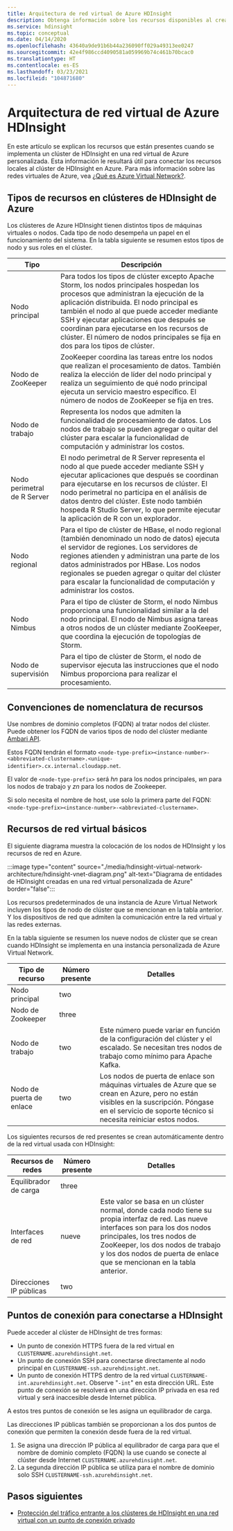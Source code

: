 ```yaml
---
title: Arquitectura de red virtual de Azure HDInsight
description: Obtenga información sobre los recursos disponibles al crear un clúster de HDInsight en una red virtual de Azure.
ms.service: hdinsight
ms.topic: conceptual
ms.date: 04/14/2020
ms.openlocfilehash: 43640a9de91b6b44a236090ff029a49313ee0247
ms.sourcegitcommit: 42e4f986ccd4090581a059969b74c461b70bcac0
ms.translationtype: HT
ms.contentlocale: es-ES
ms.lasthandoff: 03/23/2021
ms.locfileid: "104871680"
---
```

# <a name="azure-hdinsight-virtual-network-architecture"></a>Arquitectura de red virtual de Azure HDInsight

En este artículo se explican los recursos que están presentes cuando se implementa un clúster de HDInsight en una red virtual de Azure personalizada. Esta información le resultará útil para conectar los recursos locales al clúster de HDInsight en Azure. Para más información sobre las redes virtuales de Azure, vea [¿Qué es Azure Virtual Network?](../virtual-network/virtual-networks-overview.md).

## <a name="resource-types-in-azure-hdinsight-clusters"></a>Tipos de recursos en clústeres de HDInsight de Azure

Los clústeres de Azure HDInsight tienen distintos tipos de máquinas virtuales o nodos. Cada tipo de nodo desempeña un papel en el funcionamiento del sistema. En la tabla siguiente se resumen estos tipos de nodo y sus roles en el clúster.

| Tipo | Descripción |
| --- | --- |
| Nodo principal |  Para todos los tipos de clúster excepto Apache Storm, los nodos principales hospedan los procesos que administran la ejecución de la aplicación distribuida. El nodo principal es también el nodo al que puede acceder mediante SSH y ejecutar aplicaciones que después se coordinan para ejecutarse en los recursos de clúster. El número de nodos principales se fija en dos para los tipos de clúster. |
| Nodo de ZooKeeper | ZooKeeper coordina las tareas entre los nodos que realizan el procesamiento de datos. También realiza la elección de líder del nodo principal y realiza un seguimiento de qué nodo principal ejecuta un servicio maestro específico. El número de nodos de ZooKeeper se fija en tres. |
| Nodo de trabajo | Representa los nodos que admiten la funcionalidad de procesamiento de datos. Los nodos de trabajo se pueden agregar o quitar del clúster para escalar la funcionalidad de computación y administrar los costos. |
| Nodo perimetral de R Server | El nodo perimetral de R Server representa el nodo al que puede acceder mediante SSH y ejecutar aplicaciones que después se coordinan para ejecutarse en los recursos de clúster. El nodo perimetral no participa en el análisis de datos dentro del clúster. Este nodo también hospeda R Studio Server, lo que permite ejecutar la aplicación de R con un explorador. |
| Nodo regional | Para el tipo de clúster de HBase, el nodo regional (también denominado un nodo de datos) ejecuta el servidor de regiones. Los servidores de regiones atienden y administran una parte de los datos administrados por HBase. Los nodos regionales se pueden agregar o quitar del clúster para escalar la funcionalidad de computación y administrar los costos.|
| Nodo Nimbus | Para el tipo de clúster de Storm, el nodo Nimbus proporciona una funcionalidad similar a la del nodo principal. El nodo de Nimbus asigna tareas a otros nodos de un clúster mediante ZooKeeper, que coordina la ejecución de topologías de Storm. |
| Nodo de supervisión | Para el tipo de clúster de Storm, el nodo de supervisor ejecuta las instrucciones que el nodo Nimbus proporciona para realizar el procesamiento. |

## <a name="resource-naming-conventions"></a>Convenciones de nomenclatura de recursos

Use nombres de dominio completos (FQDN) al tratar nodos del clúster. Puede obtener los FQDN de varios tipos de nodo del clúster mediante [Ambari API](hdinsight-hadoop-manage-ambari-rest-api.md).

Estos FQDN tendrán el formato `<node-type-prefix><instance-number>-<abbreviated-clustername>.<unique-identifier>.cx.internal.cloudapp.net`.

El valor de `<node-type-prefix>` será *hn* para los nodos principales, *wn* para los nodos de trabajo y *zn* para los nodos de Zookeeper.

Si solo necesita el nombre de host, use solo la primera parte del FQDN: `<node-type-prefix><instance-number>-<abbreviated-clustername>`.

## <a name="basic-virtual-network-resources"></a>Recursos de red virtual básicos

El siguiente diagrama muestra la colocación de los nodos de HDInsight y los recursos de red en Azure.

:::image type="content" source="./media/hdinsight-virtual-network-architecture/hdinsight-vnet-diagram.png" alt-text="Diagrama de entidades de HDInsight creadas en una red virtual personalizada de Azure" border="false":::

Los recursos predeterminados de una instancia de Azure Virtual Network incluyen los tipos de nodo de clúster que se mencionan en la tabla anterior. Y los dispositivos de red que admiten la comunicación entre la red virtual y las redes externas.

En la tabla siguiente se resumen los nueve nodos de clúster que se crean cuando HDInsight se implementa en una instancia personalizada de Azure Virtual Network.

| Tipo de recurso | Número presente | Detalles |
| --- | --- | --- |
|Nodo principal | two |    |
|Nodo de Zookeeper | three | |
|Nodo de trabajo | two | Este número puede variar en función de la configuración del clúster y el escalado. Se necesitan tres nodos de trabajo como mínimo para Apache Kafka.  |
|Nodo de puerta de enlace | two | Los nodos de puerta de enlace son máquinas virtuales de Azure que se crean en Azure, pero no están visibles en la suscripción. Póngase en el servicio de soporte técnico si necesita reiniciar estos nodos. |

Los siguientes recursos de red presentes se crean automáticamente dentro de la red virtual usada con HDInsight:

| Recursos de redes | Número presente | Detalles |
| --- | --- | --- |
|Equilibrador de carga | three | |
|Interfaces de red | nueve | Este valor se basa en un clúster normal, donde cada nodo tiene su propia interfaz de red. Las nueve interfaces son para los dos nodos principales, los tres nodos de ZooKeeper, los dos nodos de trabajo y los dos nodos de puerta de enlace que se mencionan en la tabla anterior. |
|Direcciones IP públicas | two |    |

## <a name="endpoints-for-connecting-to-hdinsight"></a>Puntos de conexión para conectarse a HDInsight

Puede acceder al clúster de HDInsight de tres formas:

- Un punto de conexión HTTPS fuera de la red virtual en `CLUSTERNAME.azurehdinsight.net`.
- Un punto de conexión SSH para conectarse directamente al nodo principal en `CLUSTERNAME-ssh.azurehdinsight.net`.
- Un punto de conexión HTTPS dentro de la red virtual `CLUSTERNAME-int.azurehdinsight.net`. Observe "`-int`" en esta dirección URL. Este punto de conexión se resolverá en una dirección IP privada en esa red virtual y será inaccesible desde Internet pública.

A estos tres puntos de conexión se les asigna un equilibrador de carga.

Las direcciones IP públicas también se proporcionan a los dos puntos de conexión que permiten la conexión desde fuera de la red virtual.

1. Se asigna una dirección IP pública al equilibrador de carga para que el nombre de dominio completo (FQDN) la use cuando se conecte al clúster desde Internet `CLUSTERNAME.azurehdinsight.net`.
1. La segunda dirección IP pública se utiliza para el nombre de dominio solo SSH `CLUSTERNAME-ssh.azurehdinsight.net`.

## <a name="next-steps"></a>Pasos siguientes

- [Protección del tráfico entrante a los clústeres de HDInsight en una red virtual con un punto de conexión privado](https://azure.microsoft.com/blog/secure-incoming-traffic-to-hdinsight-clusters-in-a-vnet-with-private-endpoint/)

